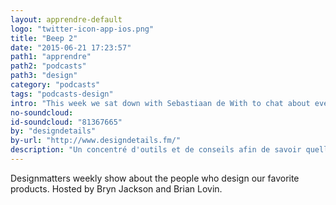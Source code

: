 ```yaml
---
layout: apprendre-default
logo: "twitter-icon-app-ios.png"
title: "Beep 2"
date: "2015-06-21 17:23:57"
path1: "apprendre"
path2: "podcasts"
path3: "design"
category: "podcasts"
tags: "podcasts-design"
intro: "This week we sat down with Sebastiaan de With to chat about everything design (and motorcycles)! We caught up on his evolving career in design, what it’s like building a new agency, how to work with international clients and the power of giving design resources away for free."
no-soundcloud:
id-soundcloud: "81367665"
by: "designdetails"
by-url: "http://www.designdetails.fm/"
description: "Un concentré d'outils et de conseils afin de savoir quelles fonctionnalités implémenter, ignorer ou améliorer & comment répondre de manière plus efficiente aux besoins de vos utilisateurs."
---
```


Designmatters weekly show about the people who design our favorite products. Hosted by Bryn Jackson and Brian Lovin.
